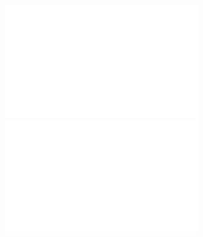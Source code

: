 
<!--
https://github.community/t/support-theme-context-for-images-in-light-vs-dark-mode/147981/84okk
-->
<a href="https://github.com/rinfys/rinfy">
<img src="https://github.com/rinfys/rinfys/blob/master/generated/overview.svg#gh-dark-mode-only" />
<img src="https://github.com/rinfys/rinfys/blob/master/generated/languages.svg#gh-dark-mode-only" />




   
